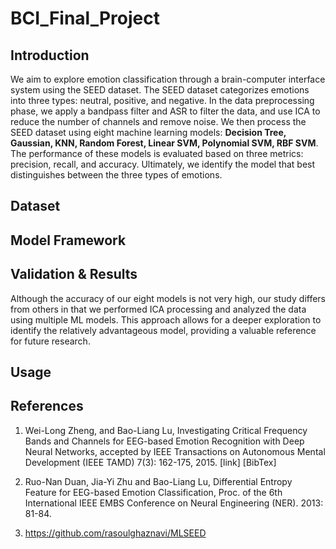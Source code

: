 # BCI_Final_Project

## Introduction
We aim to explore emotion classification through a brain-computer interface system using the SEED dataset. The SEED dataset categorizes emotions into three types: neutral, positive, and negative. In the data preprocessing phase, we apply a bandpass filter and ASR to filter the data, and use ICA to reduce the number of channels and remove noise. We then process the SEED dataset using eight machine learning models: **Decision Tree, Gaussian, KNN, Random Forest, Linear SVM, Polynomial SVM, RBF SVM**. The performance of these models is evaluated based on three metrics: precision, recall, and accuracy. Ultimately, we identify the model that best distinguishes between the three types of emotions.


## Dataset


## Model Framework


## Validation & Results
Although the accuracy of our eight models is not very high, our study differs from others in that we performed ICA processing and analyzed the data using multiple ML models. This approach allows for a deeper exploration to identify the relatively advantageous model, providing a valuable reference for future research.

## Usage


## References
1. Wei-Long Zheng, and Bao-Liang Lu, Investigating Critical Frequency Bands and Channels for EEG-based Emotion Recognition with Deep Neural Networks, accepted by IEEE Transactions on Autonomous Mental Development (IEEE TAMD) 7(3): 162-175, 2015. [link] [BibTex]

2. Ruo-Nan Duan, Jia-Yi Zhu and Bao-Liang Lu, Differential Entropy Feature for EEG-based Emotion Classification, Proc. of the 6th International IEEE EMBS Conference on Neural Engineering (NER). 2013: 81-84.

3. https://github.com/rasoulghaznavi/MLSEED
